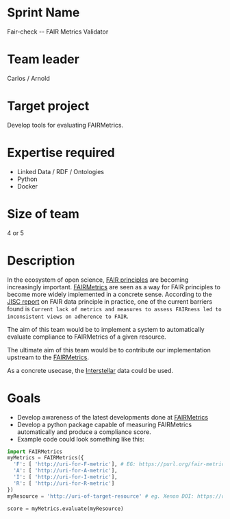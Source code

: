 # Sprint Name

Fair-check -- FAIR Metrics Validator

# Team leader

Carlos / Arnold

# Target project

Develop tools for evaluating FAIRMetrics.

# Expertise required

 - Linked Data / RDF / Ontologies
 - Python
 - Docker

# Size of team

4 or 5

# Description

In the ecosystem of open science, [FAIR principles](https://www.dtls.nl/fair-data/fair-principles-explained/) are becoming increasingly important. [FAIRMetrics](http://fairmetrics.org) are seen as a way for FAIR principles to become more widely implemented in a concrete sense. According to the [JISC report](https://zenodo.org/record/1245568#.WxUq1HWFNhE) on FAIR data principle in practice, one of the current barriers found is `Current lack of metrics and measures to assess FAIRness led to inconsistent views on adherence to FAIR`.

The aim of this team would be to implement a system to automatically evaluate compliance to FAIRMetrics of a given resource.

The ultimate aim of this team would be to contribute our implementation upstream to the [FAIRMetrics](https://github.com/FAIRMetrics/Metrics/).

As a concrete usecase, the [Interstellar](https://github.com/NLeSC/TEAM2018/blob/master/ideas/interstellar.md) data could be used.

# Goals

 - Develop awareness of the latest developments done at [FAIRMetrics](https://github.com/FAIRMetrics/Metrics/)
 - Develop a python package capable of measuring FAIRMetrics automatically and produce a compliance score.
 - Example code could look something like this:

```python
import FAIRMetrics
myMetrics = FAIRMetrics({
  'F': [ 'http://uri-for-F-metric'], # EG: https://purl.org/fair-metrics/FM-F1A
  'A': [ 'http://uri-for-A-metric'],
  'I': [ 'http://uri-for-I-metric'],
  'R': [ 'http://uri-for-R-metric']
})
myResource = 'http://uri-of-target-resource' # eg. Xenon DOI: https://doi.org/10.5281/zenodo.1200251

score = myMetrics.evaluate(myResource)
```
